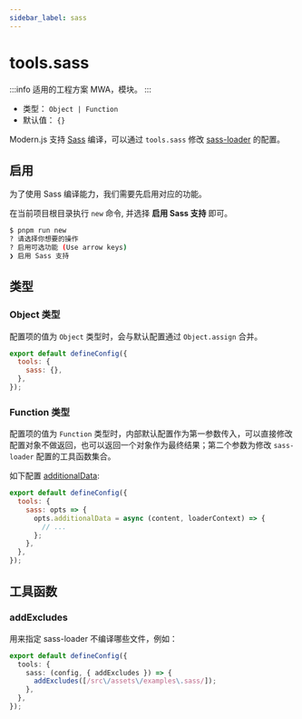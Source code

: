 ```yaml
---
sidebar_label: sass
---
```


# tools.sass

:::info 适用的工程方案
MWA，模块。
:::

- 类型： `Object | Function`
- 默认值： `{}`

Modern.js 支持 [Sass](https://sass-lang.com/) 编译，可以通过 `tools.sass` 修改 [sass-loader](https://github.com/webpack-contrib/sass-loader) 的配置。

## 启用

为了使用 Sass 编译能力，我们需要先启用对应的功能。

在当前项目根目录执行 `new` 命令, 并选择 **启用 Sass 支持** 即可。

```bash
$ pnpm run new
? 请选择你想要的操作
? 启用可选功能 (Use arrow keys)
❯ 启用 Sass 支持
```

## 类型

### Object 类型

配置项的值为 `Object` 类型时，会与默认配置通过 `Object.assign` 合并。

```js title="modern.config.js"
export default defineConfig({
  tools: {
    sass: {},
  },
});
```

### Function 类型

配置项的值为 `Function` 类型时，内部默认配置作为第一参数传入，可以直接修改配置对象不做返回，也可以返回一个对象作为最终结果；第二个参数为修改 `sass-loader` 配置的工具函数集合。

如下配置 [additionalData](https://github.com/webpack-contrib/sass-loader#additionaldata):

```js title="modern.config.js"
export default defineConfig({
  tools: {
    sass: opts => {
      opts.additionalData = async (content, loaderContext) => {
        // ...
      };
    },
  },
});
```

## 工具函数

### addExcludes

用来指定 sass-loader 不编译哪些文件，例如：

```ts title="modern.config.ts"
export default defineConfig({
  tools: {
    sass: (config, { addExcludes }) => {
      addExcludes([/src\/assets\/examples\.sass/]);
    },
  },
});
```
